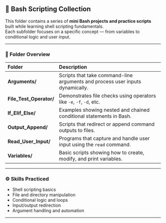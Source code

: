 ## 🐚 Bash Scripting Collection

This folder contains a series of **mini Bash projects and practice scripts** built while learning shell scripting fundamentals.  
Each subfolder focuses on a specific concept — from variables to conditional logic and user input.

---

### 📁 Folder Overview

| Folder | Description |
|:--|:--|
| **Arguments/** | Scripts that take command-line arguments and process user inputs dynamically. |
| **File_Test_Operator/** | Demonstrates file checks using operators like `-e`, `-f`, `-d`, etc. |
| **If_Elif_Else/** | Examples showing nested and chained conditional statements in Bash. |
| **Output_Append/** | Scripts that redirect or append command outputs to files. |
| **Read_User_Input/** | Programs that capture and handle user input using the `read` command. |
| **Variables/** | Basic scripts showing how to create, modify, and print variables. |

---

### ⚙️ Skills Practiced

- Shell scripting basics  
- File and directory manipulation  
- Conditional logic and loops  
- Input/output redirection  
- Argument handling and automation  

---

